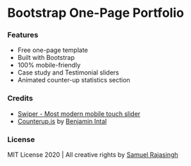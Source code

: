 # Bootstrap One-Page Portfolio


### Features

* Free one-page template
* Built with Bootstrap
* 100% mobile-friendly
* Case study and Testimonial sliders
* Animated counter-up statistics section


### Credits

 * [Swiper - Most modern mobile touch slider](http://idangero.us/swiper)
 * [Counterup.js](https://github.com/bfintal/Counter-Up) by [Benjamin Intal](https://github.com/bfintal)

### License
MIT License 2020 | All creative rights by [Samuel Rajasingh](https://github.com/samuelrajasingh)
